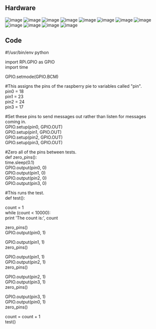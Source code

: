 

## Hardware


<img src="images/IMG_5876.jpg" alt="image"/>
<img src="images/IMG_5877.jpg" alt="image"/>
<img src="images/IMG_5878.jpg" alt="image"/>
<img src="images/IMG_5879.jpg" alt="image"/>
<img src="images/IMG_5890.jpg" alt="image"/>
<img src="images/IMG_5891.jpg" alt="image"/>
<img src="images/IMG_5892.jpg" alt="image"/>
<img src="images/IMG_5894.jpg" alt="image"/>
<img src="images/IMG_5896.jpg" alt="image"/>
<img src="images/IMG_5898.jpg" alt="image"/>
<img src="images/IMG_5899.jpg" alt="image"/>
<img src="images/IMG_5900.jpg" alt="image"/>





## Code
<p>
#!/usr/bin/env python
</p><p>
import RPi.GPIO as GPIO<br>
import time
</p><p>
GPIO.setmode(GPIO.BCM)
</p><p>
#This assigns the pins of the raspberry pie to variables called "pin".<br>
pin0 = 18<br>
pin1 = 23<br>
pin2 = 24<br>
pin3 = 17
</p><p>
#Set these pins to send messages out rather than listen for messages coming in. <br>
GPIO.setup(pin0, GPIO.OUT)<br>
GPIO.setup(pin1, GPIO.OUT)<br>
GPIO.setup(pin2, GPIO.OUT)<br>
GPIO.setup(pin3, GPIO.OUT)
</p><p>
#Zero all of the pins between tests. <br>
def zero_pins():<br>
    time.sleep(0.1)<br>
    GPIO.output(pin0, 0)<br>
    GPIO.output(pin1, 0)<br>
    GPIO.output(pin2, 0)<br>
    GPIO.output(pin3, 0)
	</p><p>
#This runs the test.<br>
def test():
     </p><p>   
    count = 1<br>
    while (count < 10000):<br>
            print 'The count is:', count
</p><p>		
            zero_pins()<br>
            GPIO.output(pin0, 1) 
</p><p>
            GPIO.output(pin1, 1)<br>
            zero_pins()             
 </p><p>       
            GPIO.output(pin1, 1)   <br>      
            GPIO.output(pin2, 1)   <br>   
            zero_pins()
</p><p>               
            GPIO.output(pin2, 1)   <br>    
            GPIO.output(pin3, 1)    <br>  
            zero_pins()
</p><p>
            GPIO.output(pin3, 1)  <br>     
            GPIO.output(pin0, 1)   <br>   
            zero_pins()
</p><p>
count = count + 1<br>
test()
</p>
